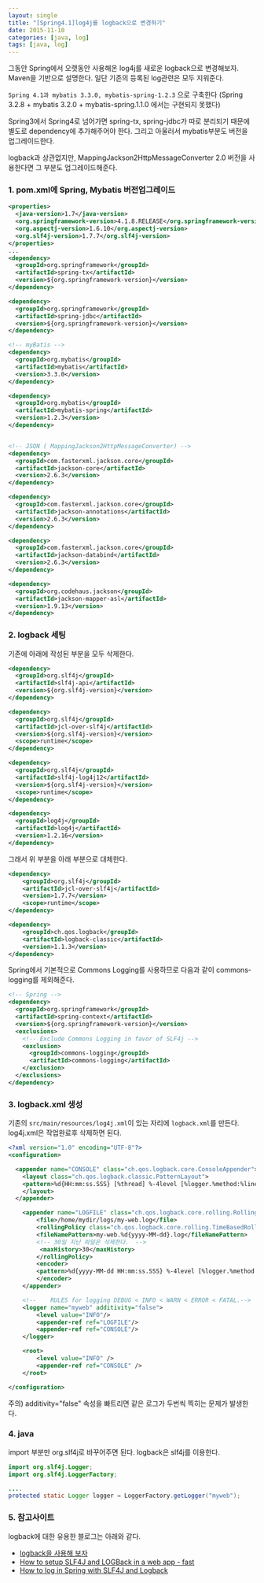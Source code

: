 ```yaml
---
layout: single
title: "[Spring4.1]log4j를 logback으로 변경하기"
date: 2015-11-10
categories: [java, log]
tags: [java, log]
---
```


그동안 Spring에서 오랫동안 사용해온 log4j를 새로운 logback으로 변경해보자.  
Maven을 기반으로 설명한다. 일단 기존의 등록된 log관련은 모두 지워준다.

`Spring 4.1과 mybatis 3.3.0, mybatis-spring-1.2.3` 으로 구축한다
(Spring 3.2.8 + mybatis 3.2.0 + mybatis-spring.1.1.0 에서는 구현되지 못했다)

Spring3에서 Spring4로 넘어가면 spring-tx, spring-jdbc가 따로 분리되기 때문에 별도로 dependency에 추가해주어야 한다.
그리고 아울러서 mybatis부분도 버전을 업그레이드한다.

logback과 상관없지만, MappingJackson2HttpMessageConverter 2.0 버전을 사용한다면 그 부분도 업그레이드해준다.

### 1. pom.xml에 Spring, Mybatis 버전업그레이드

```xml
<properties>
  <java-version>1.7</java-version>
  <org.springframework-version>4.1.8.RELEASE</org.springframework-version>
  <org.aspectj-version>1.6.10</org.aspectj-version>
  <org.slf4j-version>1.7.7</org.slf4j-version>
</properties>
...
<dependency>
  <groupId>org.springframework</groupId>
  <artifactId>spring-tx</artifactId>
  <version>${org.springframework-version}</version>
</dependency>

<dependency>
  <groupId>org.springframework</groupId>
  <artifactId>spring-jdbc</artifactId>
  <version>${org.springframework-version}</version>
</dependency>

<!-- myBatis -->
<dependency>
  <groupId>org.mybatis</groupId>
  <artifactId>mybatis</artifactId>
  <version>3.3.0</version>
</dependency>

<dependency>
  <groupId>org.mybatis</groupId>
  <artifactId>mybatis-spring</artifactId>
  <version>1.2.3</version>
</dependency>


<!-- JSON ( MappingJackson2HttpMessageConverter) -->
<dependency>
  <groupId>com.fasterxml.jackson.core</groupId>
  <artifactId>jackson-core</artifactId>
  <version>2.6.3</version>
</dependency>

<dependency>
  <groupId>com.fasterxml.jackson.core</groupId>
  <artifactId>jackson-annotations</artifactId>
  <version>2.6.3</version>
</dependency>

<dependency>
  <groupId>com.fasterxml.jackson.core</groupId>
  <artifactId>jackson-databind</artifactId>
  <version>2.6.3</version>
</dependency>

<dependency>
  <groupId>org.codehaus.jackson</groupId>
  <artifactId>jackson-mapper-asl</artifactId>
  <version>1.9.13</version>
</dependency>
```

### 2. logback 세팅

기존에 아래에 작성된 부분을 모두 삭제한다.

```xml
<dependency>
  <groupId>org.slf4j</groupId>
  <artifactId>slf4j-api</artifactId>
  <version>${org.slf4j-version}</version>
</dependency>

<dependency>
  <groupId>org.slf4j</groupId>
  <artifactId>jcl-over-slf4j</artifactId>
  <version>${org.slf4j-version}</version>
  <scope>runtime</scope>
</dependency>

<dependency>
  <groupId>org.slf4j</groupId>
  <artifactId>slf4j-log4j12</artifactId>
  <version>${org.slf4j-version}</version>
  <scope>runtime</scope>
</dependency>

<dependency>
  <groupId>log4j</groupId>
  <artifactId>log4j</artifactId>
  <version>1.2.16</version>
</dependency>
```

그래서 위 부분을 아래 부분으로 대체한다.

```xml
<dependency>
    <groupId>org.slf4j</groupId>
    <artifactId>jcl-over-slf4j</artifactId>
    <version>1.7.7</version>
    <scope>runtime</scope>
</dependency>

<dependency>
	<groupId>ch.qos.logback</groupId>
	<artifactId>logback-classic</artifactId>
	<version>1.1.3</version>
</dependency>
```

Spring에서 기본적으로 Commons Logging를 사용하므로 다음과 같이 commons-logging를 제외해준다.

```xml
<!-- Spring -->
<dependency>
  <groupId>org.springframework</groupId>
  <artifactId>spring-context</artifactId>
  <version>${org.springframework-version}</version>
  <exclusions>
    <!-- Exclude Commons Logging in favor of SLF4j -->
    <exclusion>
      <groupId>commons-logging</groupId>
      <artifactId>commons-logging</artifactId>
    </exclusion>
  </exclusions>
</dependency>
```

### 3. logback.xml 생성

기존의 `src/main/resources/log4j.xml`이 있는 자리에 `logback.xml`를 만든다.
log4j.xml은 작업완료후 삭제하면 된다.

```xml
<?xml version="1.0" encoding="UTF-8"?>
<configuration>

  <appender name="CONSOLE" class="ch.qos.logback.core.ConsoleAppender">
    <layout class="ch.qos.logback.classic.PatternLayout">
    <pattern>%d{HH:mm:ss.SSS} [%thread] %-4level [%logger.%method:%line]- %msg%n</pattern>
    </layout>
  </appender>

    <appender name="LOGFILE" class="ch.qos.logback.core.rolling.RollingFileAppender">
		<file>/home/mydir/logs/my-web.log</file>
		<rollingPolicy class="ch.qos.logback.core.rolling.TimeBasedRollingPolicy">
		<fileNamePattern>my-web.%d{yyyy-MM-dd}.log</fileNamePattern>
		<!-- 30일 지난 파일은 삭제한다.  -->
		 <maxHistory>30</maxHistory>
		</rollingPolicy>
		<encoder>
		<pattern>%d{yyyy-MM-dd HH:mm:ss.SSS} %-4level [%logger.%method:%line] - %msg %n</pattern>
		</encoder>
	</appender>

    <!-- 	RULES for logging DEBUG < INFO < WARN < ERROR < FATAL.-->
    <logger name="myweb" additivity="false">
        <level value="INFO"/>
        <appender-ref ref="LOGFILE"/>
        <appender-ref ref="CONSOLE"/>
    </logger>

  	<root>
		<level value="INFO" />
		<appender-ref ref="CONSOLE" />
	</root>

</configuration>
```

주의) additivity="false" 속성을 빠트리면 같은 로그가 두번씩 찍히는 문제가 발생한다.

### 4. java

import 부분만 org.slf4j로 바꾸어주면 된다. logback은 slf4j를 이용한다.

```java
import org.slf4j.Logger;
import org.slf4j.LoggerFactory;

....
protected static Logger logger = LoggerFactory.getLogger("myweb");
```

### 5. 참고사이트

logback에 대한 유용한 블로그는 아래와 같다.

-   [logback을 사용해 보자](http://knot.tistory.com/92)
-   [How to setup SLF4J and LOGBack in a web app - fast](https://goo.gl/YyB6Wx)
-   [How to log in Spring with SLF4J and Logback](http://www.codingpedia.org/ama/how-to-log-in-spring-with-slf4j-and-logback/)
